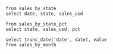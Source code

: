```sales_by_state
from sales_by_state
select date, state, sales_usd
```
```sales_by_state_pct
from sales_by_state_pct
select state, sales_usd, pct
```

```sales_by_month
select trunc_date('date', date), value
from sales_by_month
```



<LineChart
title="Value($)"
    data={sales_by_month}
    x=date
    y=value>
    <ReferenceArea xMin="2018-01-01" xMax="2020-01-01"/>
</LineChart>


<DataTable data="{sales_by_state}" search="true" link="state">
    <Column id="state" />
    <Column id="sales_usd" />
</DataTable>



